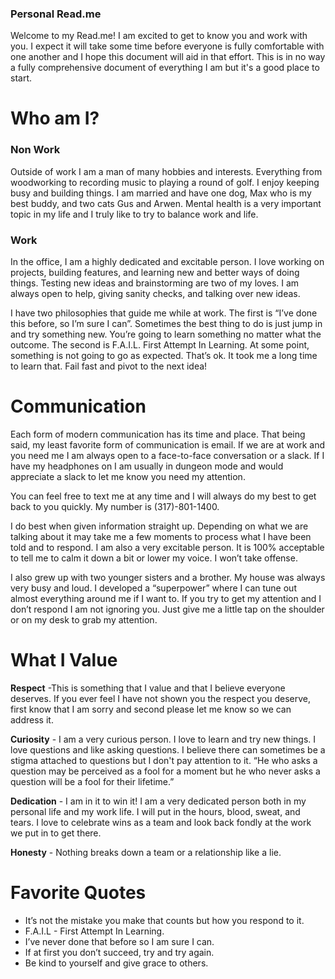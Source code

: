 ### Personal Read.me

Welcome to my Read.me! I am excited to get to know you and work with you. I expect it will take some time before everyone is fully comfortable with one another and I hope this document will aid in that effort. This is in no way a fully comprehensive document of everything I am but it's a good place to start.

# Who am I?

### Non Work

Outside of work I am a man of many hobbies and interests. Everything from woodworking to recording music to playing a round of golf. I enjoy keeping busy and building things. I am married and have one dog, Max who is my best buddy, and two cats Gus and Arwen. Mental health is a very important topic in my life and I truly like to try to balance work and life.

### Work

In the office, I am a highly dedicated and excitable person. I love working on projects, building features, and learning new and better ways of doing things. Testing new ideas and brainstorming are two of my loves. I am always open to help, giving sanity checks, and talking over new ideas.

I have two philosophies that guide me while at work. The first is “I’ve done this before, so I’m sure I can”. Sometimes the best thing to do is just jump in and try something new. You’re going to learn something no matter what the outcome. The second is F.A.I.L. First Attempt In Learning. At some point, something is not going to go as expected. That’s ok. It took me a long time to learn that. Fail fast and pivot to the next idea!

# Communication 

Each form of modern communication has its time and place. That being said, my least favorite form of communication is email. If we are at work and you need me I am always open to a face-to-face conversation or a slack. If I have my headphones on I am usually in dungeon mode and would appreciate a slack to let me know you need my attention. 

You can feel free to text me at any time and I will always do my best to get back to you quickly. My number is (317)-801-1400. 

I do best when given information straight up. Depending on what we are talking about it may take me a few moments to process what I have been told and to respond. I am also a very excitable person. It is 100% acceptable to tell me to calm it down a bit or lower my voice. I won’t take offense.

I also grew up with two younger sisters and a brother. My house was always very busy and loud. I developed a “superpower” where I can tune out almost everything around me if I want to. If you try to get my attention and I don’t respond I am not ignoring you. Just give me a little tap on the shoulder or on my desk to grab my attention.

# What I Value

**Respect** -This is something that I value and that I believe everyone deserves. If you ever feel I have not shown you the respect you deserve, first know that I am sorry and second please let me know so we can address it. 

**Curiosity** - I am a very curious person. I love to learn and try new things. I love questions and like asking questions. I believe there can sometimes be a stigma attached to questions but I don't pay attention to it. “He who asks a question may be perceived as a fool for a moment but he who never asks a question will be a fool for their lifetime.”

**Dedication** - I am in it to win it! I am a very dedicated person both in my personal life and my work life. I will put in the hours, blood, sweat, and tears. I love to celebrate wins as a team and look back fondly at the work we put in to get there.

**Honesty** - Nothing breaks down a team or a relationship like a lie. 


# Favorite Quotes

- It’s not the mistake you make that counts but how you respond to it.
- F.A.I.L - First Attempt In Learning.
- I’ve never done that before so I am sure I can.
- If at first you don’t succeed, try and try again.
- Be kind to yourself and give grace to others.



